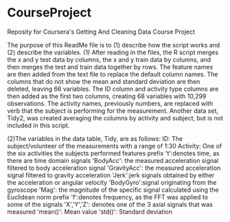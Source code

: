 # CourseProject
Reposity for Coursera's Getting And Cleaning Data Course Project

The purpose of this ReadMe file is to (1) describe how the script works and (2) describe the variables.
(1) After reading in the files, the R script merges the x and y test data by columns, the x and y train data by columns,
and then merges the test and train data together by rows.  The feature names are then added from the text file to replace 
the default column names.  The columns that do not show the mean and standard deviation are then deleted, leaving 66 variables. 
The ID column and activity type columns are then added as the first two columns, creating 68 variables with 10,299 observations.
The activity names, previously numbers, are replaced with verb that the subject is performing for the measurement.
Another data set, Tidy2, was created averaging the columns by activity and subject, but is not included in this script.

(2)The variables in the data table, Tidy, are as follows:
ID: The  subject/volunteer of the measurements with a range of 1:30
Activity: One of the six activities the subjects performed
features
	prefix 't':denotes time, as there are time domain signals
	'BodyAcc': the measured acceleration signal filtered to body acceleration signal
	'GravityAcc': the measured acceleration signal filtered to gravity acceleration
	'Jerk':jerk signals obtained by either the acceleration or angular velocity
	'BodyGyro':signal originating from the gyroscope
	'Mag': the magnitude of the specific signal calculated using the Euclidean norm
	prefix 'f':denotes frequency, as the FFT was applied to some of the signals
	'X','Y','Z': denotes one of the 3 axial signals that was measured
	'mean()': Mean value
	'std()': Standard deviation
	